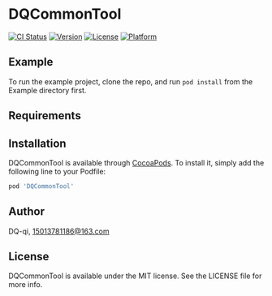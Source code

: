 # DQCommonTool

[![CI Status](https://img.shields.io/travis/DQ-qi/DQCommonTool.svg?style=flat)](https://travis-ci.org/DQ-qi/DQCommonTool)
[![Version](https://img.shields.io/cocoapods/v/DQCommonTool.svg?style=flat)](https://cocoapods.org/pods/DQCommonTool)
[![License](https://img.shields.io/cocoapods/l/DQCommonTool.svg?style=flat)](https://cocoapods.org/pods/DQCommonTool)
[![Platform](https://img.shields.io/cocoapods/p/DQCommonTool.svg?style=flat)](https://cocoapods.org/pods/DQCommonTool)

## Example

To run the example project, clone the repo, and run `pod install` from the Example directory first.

## Requirements

## Installation

DQCommonTool is available through [CocoaPods](https://cocoapods.org). To install
it, simply add the following line to your Podfile:

```ruby
pod 'DQCommonTool'
```

## Author

DQ-qi, 15013781186@163.com

## License

DQCommonTool is available under the MIT license. See the LICENSE file for more info.
